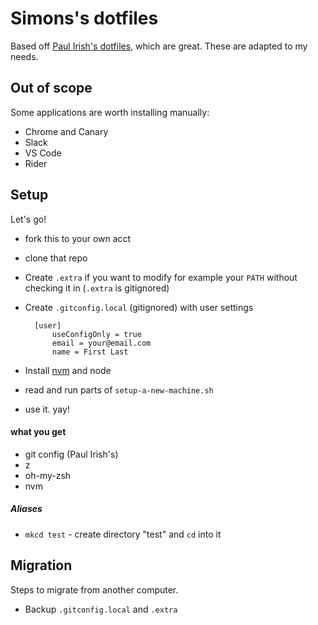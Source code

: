 # Simons's dotfiles

Based off [Paul Irish's dotfiles](https://github.com/paulirish/dotfiles), which are great. These are adapted to my needs.

## Out of scope

Some applications are worth installing manually:

* Chrome and Canary
* Slack
* VS Code
* Rider

## Setup



Let's go!

* fork this to your own acct
* clone that repo
* Create `.extra` if you want to modify for example your `PATH` without checking it in (`.extra` is gitignored)
* Create `.gitconfig.local` (gitignored) with user settings

		[user]
			useConfigOnly = true
			email = your@email.com
			name = First Last

* Install [nvm](https://github.com/creationix/nvm#installation) and node
* read and run parts of `setup-a-new-machine.sh`
* use it. yay!

#### what you get
* git config (Paul Irish's)
* z
* oh-my-zsh
* nvm

##### Aliases

* `mkcd test` - create directory "test" and `cd` into it

## Migration

Steps to migrate from another computer.

* Backup `.gitconfig.local` and `.extra`



